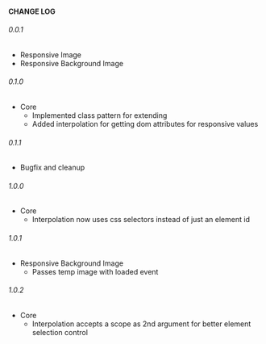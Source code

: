 #### CHANGE LOG
###### 0.0.1
* Responsive Image
* Responsive Background Image

###### 0.1.0
* Core
  * Implemented class pattern for extending
  * Added interpolation for getting dom attributes for responsive values

###### 0.1.1
* Bugfix and cleanup

###### 1.0.0
* Core
  * Interpolation now uses css selectors instead of just an element id

###### 1.0.1
* Responsive Background Image
  * Passes temp image with loaded event

###### 1.0.2
* Core
  * Interpolation accepts a scope as 2nd argument for better element selection control
